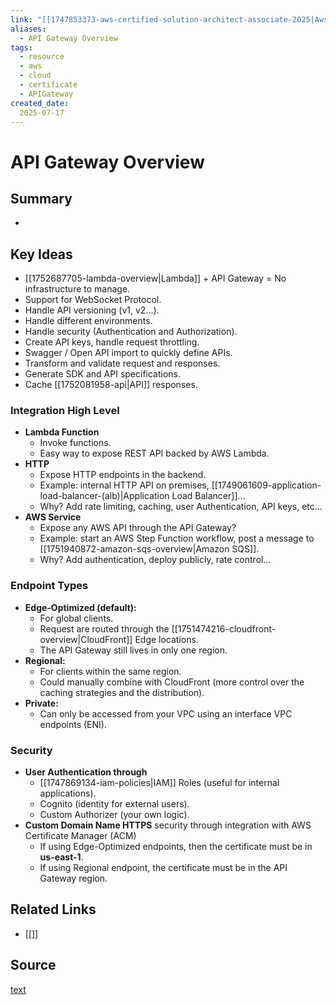 ```yaml
---
link: "[[1747853373-aws-certified-solution-architect-associate-2025|Aws Certified Solution Architect Associate 2025]]"
aliases: 
  - API Gateway Overview
tags:
  - resource
  - aws
  - cloud
  - certificate
  - APIGateway
created_date:
  2025-07-17
---
```

# API Gateway Overview
## Summary
- 

## Key Ideas
- [[1752687705-lambda-overview|Lambda]] + API Gateway = No infrastructure to manage.
- Support for WebSocket Protocol.
- Handle API versioning (v1, v2...).
- Handle different environments.
- Handle security (Authentication and Authorization).
- Create API keys, handle request throttling.
- Swagger / Open API import to quickly define APIs.
- Transform and validate request and responses.
- Generate SDK and API specifications.
- Cache [[1752081958-api|API]] responses.

### Integration High Level
- **Lambda Function**
  - Invoke functions.
  - Easy way to expose REST API backed by AWS Lambda.
- **HTTP**
  - Expose HTTP endpoints in the backend.
  - Example: internal HTTP API on premises, [[1749061609-application-load-balancer-(alb)|Application Load Balancer]]...
  - Why? Add rate limiting, caching, user Authentication, API keys, etc...
- **AWS Service**
  - Expose any AWS API through the API Gateway?
  - Example: start an AWS Step Function workflow, post a message to [[1751940872-amazon-sqs-overview|Amazon SQS]].
  - Why? Add authentication, deploy publicly, rate control...

### Endpoint Types
- **Edge-Optimized (default):**
  - For global clients.
  - Request are routed through the [[1751474216-cloudfront-overview|CloudFront]] Edge locations.
  - The API Gateway still lives in only one region.
- **Regional:**
  - For clients within the same region.
  - Could manually combine with CloudFront (more control over the caching strategies and the distribution).
- **Private:**
  - Can only be accessed from your VPC using an interface VPC endpoints (ENI).

### Security
- **User Authentication through**
  - [[1747869134-iam-policies|IAM]] Roles (useful for internal applications).
  - Cognito (identity for external users).
  - Custom Authorizer (your own logic).
- **Custom Domain Name HTTPS** security through integration with AWS Certificate Manager (ACM)
  - If using Edge-Optimized endpoints, then the certificate must be in **us-east-1**.
  - If using Regional endpoint, the certificate must be in the API Gateway region.













## Related Links
- [[]]

## Source
[text]()
